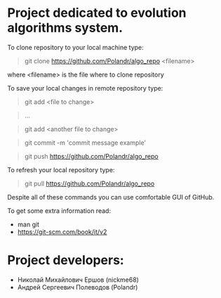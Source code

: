 
# Project dedicated to evolution algorithms system.

To clone repository to your local machine type:

>git clone https://github.com/Polandr/algo_repo \<filename\>

where \<filename\> is the file where to clone repository

To save your local changes in remote repository type:

>git add \<file to change\>

>...

>git add \<another file to change\>

>git commit -m \'commit message example\'

>git push https://github.com/Polandr/algo_repo

To refresh your local repository type:

>git pull https://github.com/Polandr/algo_repo

Despite all of these commands you can use comfortable GUI of GitHub.

To get some extra information read:
* man git
* https://git-scm.com/book/it/v2


Project developers:
===================
* Николай Михайлович Ершов (nickme68)
* Андрей Сергеевич Полеводов (Polandr)
